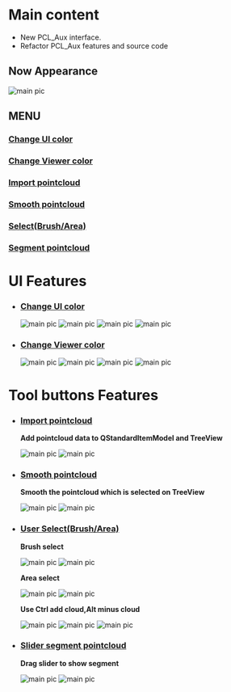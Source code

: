 # Main content
   * New PCL_Aux interface.  
   * Refactor PCL_Aux features and source code

## Now Appearance
  ![main pic](https://github.com/komexeu/PCL_Aux_UI/blob/readme_pic/20201024_nowApprance.png) 

## MENU
### [Change UI color](#change-ui-color-1)
### [Change Viewer color](#change-viewer-color-1)
### [Import pointcloud](#import-pointcloud-1)
### [Smooth pointcloud](#smooth-pointcloud-1)
### [Select(Brush/Area)](#user-selectbrusharea)
### [Segment pointcloud](#slider-segment-pointcloud)

# UI Features
* ### [Change UI color](#menu)
  ![main pic](https://github.com/komexeu/PCL_Aux_UI/blob/readme_pic/20201024_UI_ColorChange_0.png)
  ![main pic](https://github.com/komexeu/PCL_Aux_UI/blob/readme_pic/20201024_UI_ColorChange_1.png)
  ![main pic](https://github.com/komexeu/PCL_Aux_UI/blob/readme_pic/20201024_UI_ColorChange_2.png)
  ![main pic](https://github.com/komexeu/PCL_Aux_UI/blob/readme_pic/20201024_UI_ColorChange_3.png)

* ### [Change Viewer color](#menu)
  ![main pic](https://github.com/komexeu/PCL_Aux_UI/blob/readme_pic/20201024_Viewer_ColorChange_0.png)
  ![main pic](https://github.com/komexeu/PCL_Aux_UI/blob/readme_pic/20201024_Viewer_ColorChange_1.png)
  ![main pic](https://github.com/komexeu/PCL_Aux_UI/blob/readme_pic/20201024_Viewer_ColorChange_2.png)
  ![main pic](https://github.com/komexeu/PCL_Aux_UI/blob/readme_pic/20201024_Viewer_ColorChange_3.png)

# Tool buttons Features
* ### [Import pointcloud](#menu)
  __Add pointcloud data to QStandardItemModel and TreeView__
   
  ![main pic](https://github.com/komexeu/PCL_Aux_UI/blob/readme_pic/20201024_AddPointCloud.png)
  ![main pic](https://github.com/komexeu/PCL_Aux_UI/blob/readme_pic/20201024_AddPointCloud_result.png)
  
* ### [Smooth pointcloud](#menu)
  __Smooth the pointcloud which is selected on TreeView__
  
  ![main pic](https://github.com/komexeu/PCL_Aux_UI/blob/readme_pic/20201024_Smooth.png)
  ![main pic](https://github.com/komexeu/PCL_Aux_UI/blob/readme_pic/20201024_Smooth_result.png) 
 
* ### [User Select(Brush/Area)](#menu)
  __Brush select__
  
  ![main pic](https://github.com/komexeu/PCL_Aux_UI/blob/readme_pic/Brush_select0.png)
  ![main pic](https://github.com/komexeu/PCL_Aux_UI/blob/readme_pic/Brush_select1.png)
  
  __Area select__
  
  ![main pic](https://github.com/komexeu/PCL_Aux_UI/blob/readme_pic/AreaSelect_0.png)
  ![main pic](https://github.com/komexeu/PCL_Aux_UI/blob/readme_pic/AreaSelect_1.png)
  
  __Use Ctrl add cloud,Alt minus cloud__
  
  ![main pic](https://github.com/komexeu/PCL_Aux_UI/blob/readme_pic/Brush_select2.png)
  ![main pic](https://github.com/komexeu/PCL_Aux_UI/blob/readme_pic/Brush_select2_seg.png)
  ![main pic](https://github.com/komexeu/PCL_Aux_UI/blob/readme_pic/AreaSelect_2.png)
  
* ### [Slider segment pointcloud](#menu)
  __Drag slider to show segment__
  
  ![main pic](https://github.com/komexeu/PCL_Aux_UI/blob/readme_pic/euclidean_region.png)
  ![main pic](https://github.com/komexeu/PCL_Aux_UI/blob/readme_pic/slider_preseg.png)
